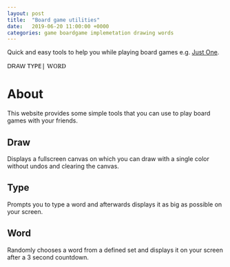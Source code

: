 ```yaml
---
layout: post
title:  "Board game utilities"
date:   2019-06-20 11:00:00 +0000
categories: game boardgame implemetation drawing words
---
```


Quick and easy tools to help you while playing board games e.g. [Just One][justone].

<link href='https://fonts.googleapis.com/css?family=Cookie' rel='stylesheet' type='text/css'>

<span onclick="showFullscreenCanvas();" class="jo-btn" style="font-family: 'Cookie', Helvetica, sans-serif;"><span>DRAW</span></span>
<span onclick="showFullscreenInput();" class="jo-btn" style="font-family: 'monospace';"><span>TYPE<span class="blink">|</span></span></span>
<span onclick="showRandomWord();" class="jo-btn" style="font-family: 'serif';"><span>WORD</span></span>

# About

This website provides some simple tools that you can use to play board games
with your friends.

## Draw

Displays a fullscreen canvas on which you can draw with a single color without
undos and clearing the canvas.

## Type

Prompts you to type a word and afterwards displays it as big as possible on your
screen.

## Word

Randomly chooses a word from a defined set and displays it on your screen after
a 3 second countdown.

[justone]: http://justone-the-game.com/index.php?lang=en

